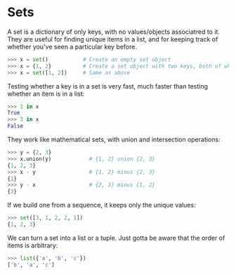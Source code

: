 # Sets
A set is a dictionary of only keys, with no values/objects associatred to it. They are useful for finding unique items in a list, and for keeping track of whether you've seen a particular key before.
```py
>>> x = set()           # Create an empty set object
>>> x = {1, 2}          # Create a set object with two keys, both of which are integer objects
>>> x = set([1, 2])     # Same as above
```
Testing whether a key is in a set is very fast, much faster than testing whether an item is in a list:
```py
>>> 1 in x
True
>>> 3 in x
False
```
They work like mathematical sets, with union and intersection operations:
```py
>>> y = {2, 3}
>>> x.union(y)            # {1, 2} union {2, 3}
{1, 2, 3}
>>> x - y                 # {1, 2} minus {2, 3}
{1}
>>> y - x                 # {2, 3} minus {1, 2}
{3}
```
If we build one from a sequence, it keeps only the unique values:
```py
>>> set([3, 1, 2, 2, 1])
{1, 2, 3}
```
We can turn a set into a list or a tuple. Just gotta be aware that the order of items is arbitrary:
```py
>>> list({'a', 'b', 'c'})
['b', 'a', 'c']
```

